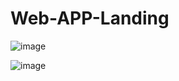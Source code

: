 # Web-APP-Landing

![image](https://user-images.githubusercontent.com/62152994/145929318-65c9a29a-04bf-4a59-885b-d1c74960859a.png)

![image](https://user-images.githubusercontent.com/62152994/145929340-88c28218-6bac-4205-9540-70c10abcb7f1.png)

